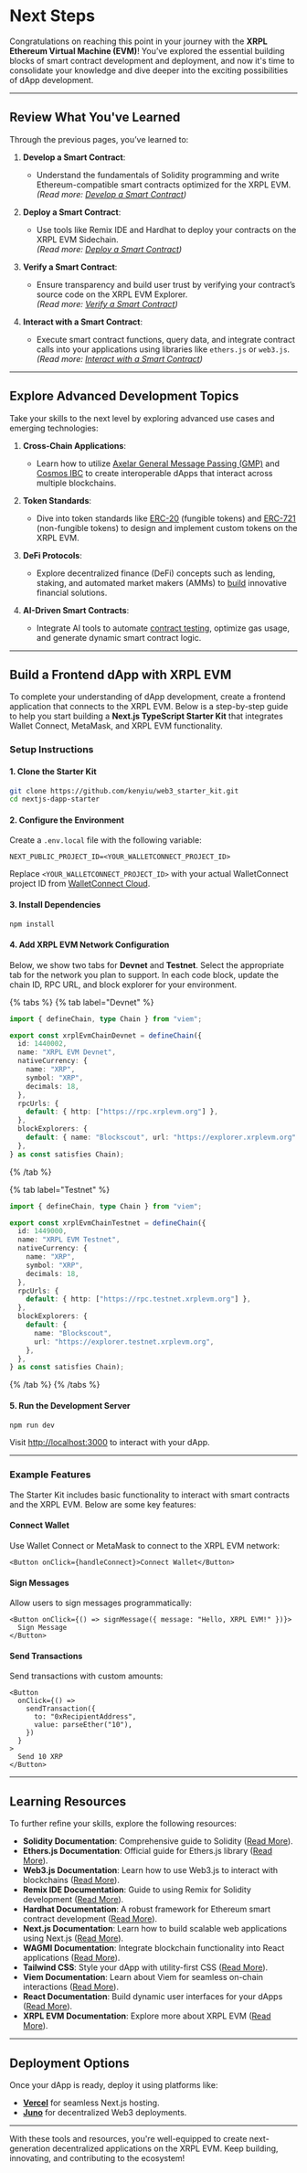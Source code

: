 # Next Steps

Congratulations on reaching this point in your journey with the **XRPL Ethereum Virtual Machine (EVM)**! You’ve explored the essential building blocks of smart contract development and deployment, and now it's time to consolidate your knowledge and dive deeper into the exciting possibilities of dApp development.

---

## Review What You've Learned

Through the previous pages, you’ve learned to:

1. **Develop a Smart Contract**:

   - Understand the fundamentals of Solidity programming and write Ethereum-compatible smart contracts optimized for the XRPL EVM.  
     _(Read more: [Develop a Smart Contract](./develop-a-smart-contract.md))_

2. **Deploy a Smart Contract**:

   - Use tools like Remix IDE and Hardhat to deploy your contracts on the XRPL EVM Sidechain.  
     _(Read more: [Deploy a Smart Contract](./deploy-the-smart-contract.md))_

3. **Verify a Smart Contract**:

   - Ensure transparency and build user trust by verifying your contract’s source code on the XRPL EVM Explorer.  
     _(Read more: [Verify a Smart Contract](./verify-the-smart-contract.md))_

4. **Interact with a Smart Contract**:
   - Execute smart contract functions, query data, and integrate contract calls into your applications using libraries like `ethers.js` or `web3.js`.  
     _(Read more: [Interact with a Smart Contract](./interact-with-the-smart-contract.md))_

---

## Explore Advanced Development Topics

Take your skills to the next level by exploring advanced use cases and emerging technologies:

1. **Cross-Chain Applications**:

   - Learn how to utilize [Axelar General Message Passing (GMP)](../../bridge/general-message-passing.md) and [Cosmos IBC](../interacting-with-cosmos/using-ibc.md) to create interoperable dApps that interact across multiple blockchains.

2. **Token Standards**:

   - Dive into token standards like [ERC-20](https://docs.openzeppelin.com/contracts/4.x/erc20) (fungible tokens) and [ERC-721](https://docs.openzeppelin.com/contracts/4.x/erc721) (non-fungible tokens) to design and implement custom tokens on the XRPL EVM.

3. **DeFi Protocols**:

   - Explore decentralized finance (DeFi) concepts such as lending, staking, and automated market makers (AMMs) to [build](https://soliditylang.org/) innovative financial solutions.

4. **AI-Driven Smart Contracts**:
   - Integrate AI tools to automate [contract testing](https://ethereum.org/en/developers/docs/smart-contracts/testing/), optimize gas usage, and generate dynamic smart contract logic.

---

## Build a Frontend dApp with XRPL EVM

To complete your understanding of dApp development, create a frontend application that connects to the XRPL EVM. Below is a step-by-step guide to help you start building a **Next.js TypeScript Starter Kit** that integrates Wallet Connect, MetaMask, and XRPL EVM functionality.

### Setup Instructions

#### 1. Clone the Starter Kit

```bash
git clone https://github.com/kenyiu/web3_starter_kit.git
cd nextjs-dapp-starter
```

#### 2. Configure the Environment

Create a `.env.local` file with the following variable:

```plaintext
NEXT_PUBLIC_PROJECT_ID=<YOUR_WALLETCONNECT_PROJECT_ID>
```

Replace `<YOUR_WALLETCONNECT_PROJECT_ID>` with your actual WalletConnect project ID from [WalletConnect Cloud](https://cloud.walletconnect.com/).

#### 3. Install Dependencies

```bash
npm install
```

#### 4. Add XRPL EVM Network Configuration

Below, we show two tabs for **Devnet** and **Testnet**. Select the appropriate tab for the network you plan to support. In each code block, update the chain ID, RPC URL, and block explorer for your environment.

{% tabs %}
{% tab label="Devnet" %}

```typescript
import { defineChain, type Chain } from "viem";

export const xrplEvmChainDevnet = defineChain({
  id: 1440002,
  name: "XRPL EVM Devnet",
  nativeCurrency: {
    name: "XRP",
    symbol: "XRP",
    decimals: 18,
  },
  rpcUrls: {
    default: { http: ["https://rpc.xrplevm.org"] },
  },
  blockExplorers: {
    default: { name: "Blockscout", url: "https://explorer.xrplevm.org" },
  },
} as const satisfies Chain);
```

{% /tab %}

{% tab label="Testnet" %}

```typescript
import { defineChain, type Chain } from "viem";

export const xrplEvmChainTestnet = defineChain({
  id: 1449000,
  name: "XRPL EVM Testnet",
  nativeCurrency: {
    name: "XRP",
    symbol: "XRP",
    decimals: 18,
  },
  rpcUrls: {
    default: { http: ["https://rpc.testnet.xrplevm.org"] },
  },
  blockExplorers: {
    default: {
      name: "Blockscout",
      url: "https://explorer.testnet.xrplevm.org",
    },
  },
} as const satisfies Chain);
```

{% /tab %}
{% /tabs %}

#### 5. Run the Development Server

```bash
npm run dev
```

Visit [http://localhost:3000](http://localhost:3000) to interact with your dApp.

---

### Example Features

The Starter Kit includes basic functionality to interact with smart contracts and the XRPL EVM. Below are some key features:

#### Connect Wallet

Use Wallet Connect or MetaMask to connect to the XRPL EVM network:

```tsx
<Button onClick={handleConnect}>Connect Wallet</Button>
```

#### Sign Messages

Allow users to sign messages programmatically:

```tsx
<Button onClick={() => signMessage({ message: "Hello, XRPL EVM!" })}>
  Sign Message
</Button>
```

#### Send Transactions

Send transactions with custom amounts:

```tsx
<Button
  onClick={() =>
    sendTransaction({
      to: "0xRecipientAddress",
      value: parseEther("10"),
    })
  }
>
  Send 10 XRP
</Button>
```

---

## Learning Resources

To further refine your skills, explore the following resources:

- **Solidity Documentation**: Comprehensive guide to Solidity ([Read More](https://docs.soliditylang.org/)).
- **Ethers.js Documentation**: Official guide for Ethers.js library ([Read More](https://docs.ethers.io/v5/)).
- **Web3.js Documentation**: Learn how to use Web3.js to interact with blockchains ([Read More](https://web3js.readthedocs.io/)).
- **Remix IDE Documentation**: Guide to using Remix for Solidity development ([Read More](https://remix-ide.readthedocs.io/)).
- **Hardhat Documentation**: A robust framework for Ethereum smart contract development ([Read More](https://hardhat.org/docs)).
- **Next.js Documentation**: Learn how to build scalable web applications using Next.js ([Read More](https://nextjs.org/docs)).
- **WAGMI Documentation**: Integrate blockchain functionality into React applications ([Read More](https://wagmi.sh/react/getting-started)).
- **Tailwind CSS**: Style your dApp with utility-first CSS ([Read More](https://tailwindcss.com/docs)).
- **Viem Documentation**: Learn about Viem for seamless on-chain interactions ([Read More](https://viem.sh/docs/getting-started)).
- **React Documentation**: Build dynamic user interfaces for your dApps ([Read More](https://react.dev/)).
- **XRPL EVM Documentation**: Explore more about XRPL EVM ([Read More](https://docs.xrplevm.org)).

---

## Deployment Options

Once your dApp is ready, deploy it using platforms like:

- **[Vercel](https://vercel.com)** for seamless Next.js hosting.
- **[Juno](https://juno.build)** for decentralized Web3 deployments.

---

With these tools and resources, you're well-equipped to create next-generation decentralized applications on the XRPL EVM. Keep building, innovating, and contributing to the ecosystem!

